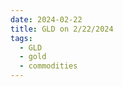 ```yaml
---
date: 2024-02-22
title: GLD on 2/22/2024
tags: 
  - GLD
  - gold
  - commodities
---
```

<div class="post">
<snapshot-grid 
    :reports="['2024/02/21/CTA/gold', '2024/02/22/CTA/gold', '2024/02/22/MTP/GLD']"
    chart="2024/02/22/Chart/GLD"
/>
<p>

</p>
<p>

</p>
</div>